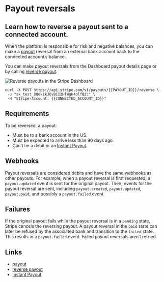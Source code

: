 # Payout reversals

## Learn how to reverse a payout sent to a connected account.

When the platform is responsible for risk and negative balances, you can make a
[payout](https://docs.stripe.com/payouts) reversal from an external bank account
back to the connected account’s balance.

You can make payout reversals from the Dashboard payout details page or by
calling [reverse payout](https://docs.stripe.com/api/payouts/reverse).

![Reverse payouts in the Stripe
Dashboard](https://b.stripecdn.com/docs-statics-srv/assets/reverse_payout_button.cb224dbe2ceae893b5a0ecef855f8f7b.png)

```
curl -X POST https://api.stripe.com/v1/payouts/{{PAYOUT_ID}}/reverse \
 -u "sk_test_BQokikJOvBiI2HlWgH4olfQ2:" \
 -H "Stripe-Account: {{CONNECTED_ACCOUNT_ID}}"
```

## Requirements

To be reversed, a payout:

- Must be to a bank account in the US.
- Must be expected to arrive less than 90 days ago.
- Can’t be a debit or an [Instant
Payout](https://docs.stripe.com/connect/instant-payouts).

## Webhooks

Payout reversals are considered debits and have the same webhooks as other
payouts. For example, when a payout reversal is first requested, a
`payout.updated` event is sent for the original payout. Then, events for the
payout reversal are sent, including `payout.created`, `payout.updated`,
`payout.paid`, and possibly a `payout.failed` event.

## Failures

If the original payout fails while the payout reversal is in a `pending` state,
Stripe cancels the reversing payout. A payout reversal in the `paid` state can
later be refused by the associated bank and transition to the `failed` state.
This results in a `payout.failed` event. Failed payout reversals aren’t retried.

## Links

- [payout](https://docs.stripe.com/payouts)
- [reverse payout](https://docs.stripe.com/api/payouts/reverse)
- [Instant Payout](https://docs.stripe.com/connect/instant-payouts)
